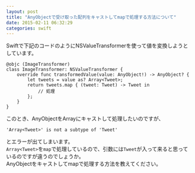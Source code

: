 ```yaml
---
layout: post
title: "AnyObjectで受け取った配列をキャストしてmapで処理する方法について"
date: 2015-02-11 06:32:29
categories: swift
---
```

<p>Swiftで下記のコードのようにNSValueTransformerを使って値を変換しようとしています。</p>

<pre><code>@objc (ImageTransformer)
class ImageTransformer: NSValueTransformer {
    override func transformedValue(value: AnyObject!) -&gt; AnyObject? {
        let tweets = value as? Array&lt;Tweet&gt;;
        return tweets.map { (tweet: Tweet) -&gt; Tweet in
            // 処理
        };
    }
}
</code></pre>

<p>このとき、AnyObjectをArrayにキャストして処理したいのですが、</p>

<pre><code>'Array&lt;Tweet&gt;' is not a subtype of 'Tweet'
</code></pre>

<p>とエラーが出てしまいます。<br>
<code>Array&lt;Tweet&gt;</code>を<code>map</code>で処理しているので、引数には<code>Tweet</code>が入って来ると思っているのですが違うのでしょうか。<br>
AnyObjectをキャストしてmapで処理する方法を教えてください。</p>
